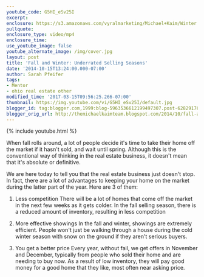 ```yaml
---
youtube_code: G5HI_eSv25I
excerpt:
enclosure: https://s3.amazonaws.com/vyralmarketing/Michael+Kaim/Winter.mp4
pullquote:
enclosure_type: video/mp4
enclosure_time:
use_youtube_image: false
youtube_alternate_image: /img/cover.jpg
layout: post
title: 'Fall and Winter: Underrated Selling Seasons'
date: '2014-10-15T13:24:00.000-07:00'
author: Sarah Pfeifer
tags:
- Mentor
- ohio real estate other
modified_time: '2017-03-15T09:56:25.266-07:00'
thumbnail: https://img.youtube.com/vi/G5HI_eSv25I/default.jpg
blogger_id: tag:blogger.com,1999:blog-5963536612199497307.post-628291765695173582
blogger_orig_url: http://themichaelkaimteam.blogspot.com/2014/10/fall-and-winter-underrated-selling.html
---
```

{% include youtube.html %}

When fall rolls around, a lot of people decide it's time to take their home off the market if it hasn't sold, and wait until spring. Although this is the conventional way of thinking in the real estate business, it doesn't mean that it's absolute or definitive.

We are here today to tell you that the real estate business just doesn't stop. In fact, there are a lot of advantages to keeping your home on the market during the latter part of the year. Here are 3 of them:

1. Less competition
 There will be a lot of homes that come off the market in the next few weeks as it gets colder. In the fall selling season, there is a reduced amount of inventory, resulting in less competition

2. More effective showings
 In the fall and winter, showings are extremely efficient. People won't just be walking through a house during the cold winter season with snow on the ground if they aren't serious buyers.

3. You get a better price
 Every year, without fail, we get offers in November and December, typically from people who sold their home and are needing to buy now. As a result of low inventory, they will pay good money for a good home that they like, most often near asking price.
